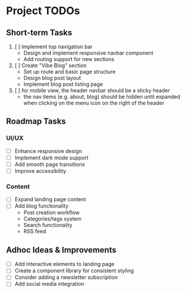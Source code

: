 # Project TODOs

## Short-term Tasks

1. [ ] Implement top navigation bar
   - Design and implement responsive navbar component
   - Add routing support for new sections
2. [ ] Create "Vibe Blog" section
   - Set up route and basic page structure
   - Design blog post layout
   - Implement blog post listing page
3. [ ] for mobile view, the header navbar should be a sticky header
   - the nav items (e.g. about, blog) should be hidden until expanded when clicking on the menu icon on the right of the header

## Roadmap Tasks

### UI/UX

- [ ] Enhance responsive design
- [ ] Implement dark mode support
- [ ] Add smooth page transitions
- [ ] Improve accessibility

### Content

- [ ] Expand landing page content
- [ ] Add blog functionality
  - Post creation workflow
  - Categories/tags system
  - Search functionality
  - RSS feed

## Adhoc Ideas & Improvements

- [ ] Add interactive elements to landing page
- [ ] Create a component library for consistent styling
- [ ] Consider adding a newsletter subscription
- [ ] Add social media integration
